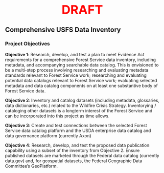 <div style='text-align: center; color: #ff0000; font-size: 2.5rem; font-weight: bold;'>DRAFT</div>

## Comprehensive USFS Data Inventory  

### Project Objectives  
**Objective 1**: Research, develop, and test a plan to meet Evidence Act requirements for a comprehensive Forest Service data inventory, including metadata, and accompanying searchable data catalog. This is envisioned to be a multi-step process involving researching and evaluating metadata standards relevant to Forest Service work; researching and evaluating potential data catalogs relevant to Forest Service work; evaluating selected metadata and data catalog components on at least one substantive body of Forest Service data.  

**Objective 2**: Inventory and catalog datasets (including metadata, glossaries, data dictionaries, etc.) related to the Wildfire Crisis Strategy. Inventorying / cataloging other datasets is a longterm interest of the Forest Service and can be incorporated into this project as time allows.  

**Objective 3**: Create and test connections between the selected Forest Service data catalog platform and the USDA enterprise data catalog and data governance platform (currently Axon)  

**Objective 4**: Research, develop, and test the proposed data publication capability using a subset of the inventory from Objective 2. Ensure published datasets are marketed through the Federal data catalog (currently data.gov) and, for geospatial datasets, the Federal Geographic Data Committee’s GeoPlatform.  
